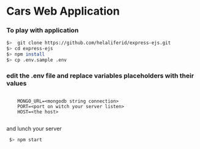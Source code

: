 # Cars Web Application

### To play with application
```bash
$>  git clone https://github.com/helaliferid/express-ejs.git
$> cd express-ejs
$> npm install
$> cp .env.sample .env
```
### edit the .env file and replace variables placeholders with their values
```.env
 
    MONGO_URL=<mongodb string connection>
    PORT=<port on witch your server listen>
    HOST=<the host>
 
```
and lunch your server

```bash
 $> npm start
 ```